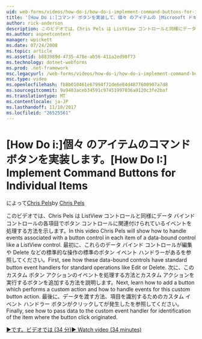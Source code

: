 ```yaml
---
uid: web-forms/videos/how-do-i/how-do-i-implement-command-buttons-for-individual-items
title: '[How Do i:]コマンド ボタンを実装して、個々 のアイテムの |Microsoft ドキュメント'
author: rick-anderson
description: このビデオでは、Chris Pels は ListView コントロールと同様にデータ バインド コントロールの各項目でボタン コントロールに関連付けられているイベントを処理する方法を示します。 まずは。。。
ms.author: aspnetcontent
manager: wpickett
ms.date: 07/24/2008
ms.topic: article
ms.assetid: b883989d-4735-478e-ab56-411a2ed98f73
ms.technology: dotnet-webforms
ms.prod: .net-framework
msc.legacyurl: /web-forms/videos/how-do-i/how-do-i-implement-command-buttons-for-individual-items
msc.type: video
ms.openlocfilehash: fb8b010461e67994f71de6e84d4877600907a7d8
ms.sourcegitcommit: 9a9483aceb34591c97451997036a9120c3fe2baf
ms.translationtype: MT
ms.contentlocale: ja-JP
ms.lasthandoff: 11/10/2017
ms.locfileid: "26525561"
---
```

<a name="how-do-i-implement-command-buttons-for-individual-items"></a><span data-ttu-id="37034-104">[How Do i:]個々 のアイテムのコマンド ボタンを実装します。</span><span class="sxs-lookup"><span data-stu-id="37034-104">[How Do I:] Implement Command Buttons for Individual Items</span></span>
====================
<span data-ttu-id="37034-105">によって[Chris Pels](https://twitter.com/chrispels)</span><span class="sxs-lookup"><span data-stu-id="37034-105">by [Chris Pels](https://twitter.com/chrispels)</span></span>

<span data-ttu-id="37034-106">このビデオでは、Chris Pels は ListView コントロールと同様にデータ バインド コントロールの各項目でボタン コントロールに関連付けられているイベントを処理する方法を示します。</span><span class="sxs-lookup"><span data-stu-id="37034-106">In this video Chris Pels will show how to handle events associated with a button control in each item of a data-bound control like a ListView control.</span></span> <span data-ttu-id="37034-107">最初に、これらのデータ バインド コントロールが編集や Delete などの標準的な操作の標準のボタン イベント ハンドラーがあるを参照してください。</span><span class="sxs-lookup"><span data-stu-id="37034-107">First, see how these data-bound controls have standard button event handlers for standard operations like Edit or Delete.</span></span> <span data-ttu-id="37034-108">次に、このカスタム ボタン アクションのイベントを処理する方法とカスタム アクションを実行するボタンを追加する方法を説明します。</span><span class="sxs-lookup"><span data-stu-id="37034-108">Next, learn how to add a button which performs a custom action and how to handle events for this custom button action.</span></span> <span data-ttu-id="37034-109">最後に、データを渡す方法、項目を識別するためのカスタム イベント ハンドラー ボタンがクリックしてが発生したを参照してください。</span><span class="sxs-lookup"><span data-stu-id="37034-109">Finally, see how to pass data to the custom event handler for identification of the item where the button click originated.</span></span>

[<span data-ttu-id="37034-110">&#9654;です。ビデオでは (34 分)</span><span class="sxs-lookup"><span data-stu-id="37034-110">&#9654; Watch video (34 minutes)</span></span>](https://channel9.msdn.com/Blogs/ASP-NET-Site-Videos/how-do-i-implement-command-buttons-for-individual-items)
